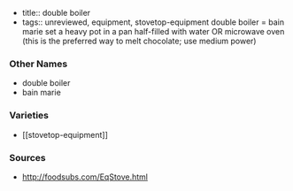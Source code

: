- title:: double boiler
- tags:: unreviewed, equipment, stovetop-equipment
double boiler = bain marie set a heavy pot in a pan half-filled with water OR microwave oven (this is the preferred way to melt chocolate; use medium power)

### Other Names

* double boiler
* bain marie

### Varieties

* [[stovetop-equipment]]

### Sources
* http://foodsubs.com/EqStove.html
